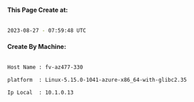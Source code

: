 
   
#### This Page Create at:

```bash

2023-08-27 - 07:59:48 UTC

```

#### Create By Machine:

```bash

Host Name : fv-az477-330

platform  : Linux-5.15.0-1041-azure-x86_64-with-glibc2.35

Ip Local  : 10.1.0.13

```

